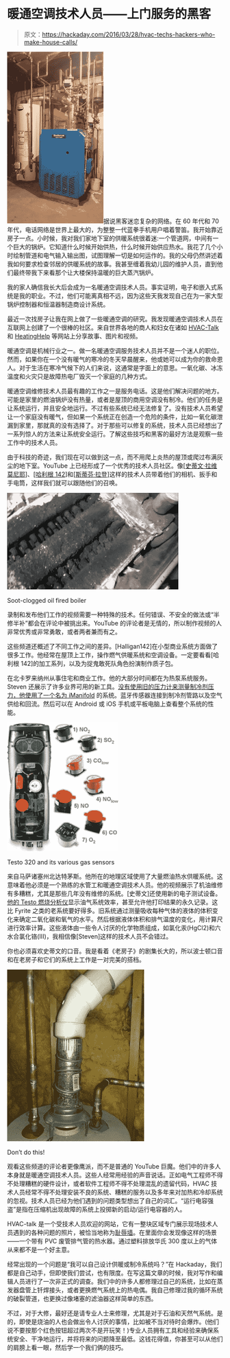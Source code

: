 # 暖通空调技术人员——上门服务的黑客

> 原文：<https://hackaday.com/2016/03/28/hvac-techs-hackers-who-make-house-calls/>

![](img/1850737ed19728d6acde313ce5091de8.png)据说黑客迷恋复杂的网络。在 60 年代和 70 年代，电话网络是世界上最大的，为整整一代蓝拳手机用户唱着警笛。我开始靠近房子一点。小时候，我对我们家地下室的供暖系统很着迷:一个管道网，中间有一个巨大的锅炉。它知道什么时候开始供热，什么时候开始供应热水。我花了几个小时绘制管道和电气输入输出图，试图理解一切是如何运作的。我的父母仍然讲述着我如何要求检查邻居的供暖系统的故事。我甚至缠着我幼儿园的维护人员，直到他们最终带我下来看那个让大楼保持温暖的巨大蒸汽锅炉。

我的家人确信我长大后会成为一名暖通空调技术人员。事实证明，电子和嵌入式系统是我的职业。不过，他们可能离真相不远，因为这些天我发现自己在为一家大型锅炉控制器和恒温器制造商设计系统。

最近一次找房子让我在网上做了一些暖通空调的研究。我发现暖通空调技术人员在互联网上创建了一个很棒的社区。来自世界各地的商人和妇女在诸如 [HVAC-Talk](http://hvac-talk.com/) 和 [HeatingHelp](https://heatinghelp.com/) 等网站上分享故事、图片和视频。

暖通空调是机械行业之一。做一名暖通空调服务技术人员并不是一个迷人的职位。然而，如果你在一个没有暖气的寒冷的冬天早晨醒来，他或她可以成为你的救命恩人。对于生活在寒冷气候下的人们来说，这通常是字面上的意思。一氧化碳、冰冻温度和火灾只是故障热电厂毁灭一个家庭的几种方式。

暖通空调维修技术人员最有趣的工作之一是服务电话。这是他们解决问题的地方。可能是家里的燃油锅炉没有热量，或者是屋顶的商用空调没有制冷。他们的任务是让系统运行，并且安全地运行。不过有些系统已经无法修复了。没有技术人员希望让一个家庭没有暖气，但如果一个系统正在创造一个危险的条件，比如一氧化碳泄漏到家里，那就真的没有选择了。对于那些可以修复的系统，技术人员已经想出了一系列惊人的方法来让系统安全运行。了解这些技巧和黑客的最好方法是观察一些工作中的技术人员。

由于科技的奇迹，我们现在可以做到这一点，而不用爬上炎热的屋顶或爬过布满灰尘的地下室。YouTube 上已经形成了一个优秀的技术人员社区。像[[史蒂文·拉维莫尼耶](https://www.youtube.com/channel/UC4mZGMmJ1kOaOG1oRACZDbQ)]、[[哈利根 142](https://www.youtube.com/channel/UCG0Oeg2KLMmgFzcsoCUYdeQ)]和[[斯蒂芬·拉登](https://www.youtube.com/user/jewvenile77)]这样的技术人员带着他们的相机、扳手和手电筒，这样我们就可以跟随他们的召唤。

![sooted](img/e4507311bf18f007f5a972f237270b25.png)

Soot-clogged oil fired boiler

录制和发布他们工作的视频需要一种特殊的技术。任何错误、不安全的做法或“半修半补”都会在评论中被挑出来。YouTube 的评论者是无情的，所以制作视频的人非常优秀或非常勇敢，或者两者兼而有之。

这些频道还概述了不同工作之间的差异。[Halligan142]在小型商业系统方面做了很多工作。他经常在屋顶上工作，操作燃气供暖系统和空调设备。一定要看看[哈利根 142]的加工系列，以及为捉鬼敢死队角色扮演制作质子包。

在北卡罗来纳州从事住宅和商业工作。他的大部分时间都在为热泵系统服务。Steven 还展示了许多业界可用的新工具。[没有使用旧的压力计来测量制冷剂压力，他使用了一个名为 iManifold](https://www.youtube.com/watch?v=V-6Fz-prskU) 的系统。蓝牙传感器连接到制冷剂管路以及空气供给和回流。然后可以在 Android 或 iOS 手机或平板电脑上查看整个系统的性能。

![Testo 320 and its various gas sensors ](img/17d70370c75dca813ec8810af12d407b.png)

Testo 320 and its various gas sensors

来自马萨诸塞州北达特茅斯。他所在的地理区域使用了大量燃油热水供暖系统。这意味着他必须是一个熟练的水管工和暖通空调技术人员。他的视频展示了机油维修有多糟糕，尤其是那些几年没有维修的系统。[史蒂文]还使用新的电子测试设备。[他的 Testo 燃烧分析仪](https://www.youtube.com/watch?v=pkJldGZAHVM)显示油气系统效率，甚至允许他打印结果的永久记录。这比 Fyrite 之类的老系统要好得多。旧系统通过测量吸收每种气体的液体的体积变化来确定二氧化碳和氧气的水平。然后根据液体体积和排气温度的变化，用计算尺进行效率计算。这些液体由一些令人讨厌的化学物质组成，如氯化汞(HgCl2)和六水合氯化铬(III)，我相信像[Steven]这样的技术人员不会错过。

你也必须喜欢史蒂文的口音。我是看着《老房子》的剧集长大的，所以波士顿口音和在老房子和它们的系统上工作是一对完美的搭档。

![badExhaust](img/fed8b64c7b1cf46d2a80ee483f6f7b29.png)

Don’t do this!

观看这些频道的评论者更像鹰派，而不是普通的 YouTube 巨魔。他们中的许多人本身就是暖通空调技术人员。这些人经常用经验的声音说话。正如电气工程师不得不处理糟糕的硬件设计，或者软件工程师不得不处理混乱的遗留代码，HVAC 技术人员经常不得不处理安装不良的系统、糟糕的服务以及多年来对加热和冷却系统的忽视。技术人员已经为他们遇到的问题类型想出了自己的词汇。“运行电容强盗”是指在压缩机出现故障的系统上投掷新的启动/运行电容器的人。

HVAC-talk 是一个受技术人员欢迎的网站，它有一整块区域专门展示现场技术人员遇到的各种问题的照片，被恰当地称为[耻辱墙](http://hvac-talk.com/vbb/forumdisplay.php?21-Wall-of-Shame-Pictures)。在里面你会发现像这样的场景——一个带有 PVC 废管排气管的热水器。通过塑料排放华氏 300 度以上的气体从来都不是一个好主意。

经常出现的一个问题是“我可以自己设计供暖或制冷系统吗？”在 Hackaday，我们都是自己动手，但即使我们尝试，也有限度。在写这篇文章的时候，我对写作和编辑人员进行了一次非正式的调查。我们中的许多人都修理过自己的系统，比如在蒸发器盘管上钎焊接头，或者更换燃气系统上的热电偶。我自己修理过我的循环系统的破裂管道，也更换过像堵塞的滤油器这样简单的东西。

不过，对于大修，最好还是请专业人士来修理，尤其是对于石油和天然气系统。是的，即使是烧油的人也会做出令人讨厌的事情，比如被不当对待时会爆炸。(他们说不要按那个红色按钮超过两次不是开玩笑！)专业人员拥有工具和经验来确保系统安全、干净地运行，并将将来的问题降至最低。这钱花得值，你甚至可以从他们的肩膀上看一眼，然后学一个我们俩的技巧。